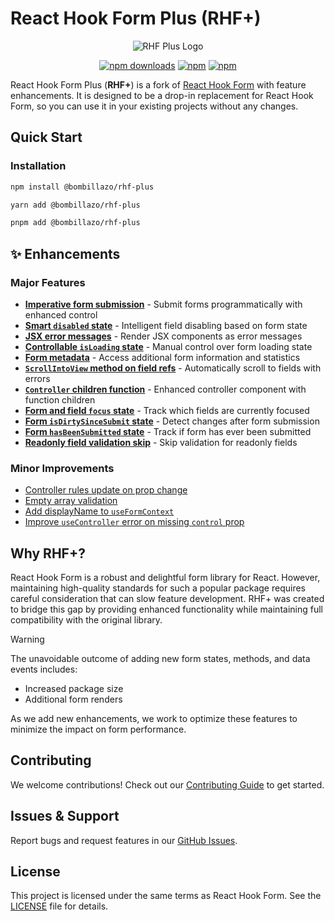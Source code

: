 # React Hook Form Plus (RHF+)

<div align="center">
  <img src="./logo.png" alt="RHF Plus Logo" />
</div>

<div align="center">

[![npm downloads](https://img.shields.io/npm/dm/@bombillazo/rhf-plus.svg?style=for-the-badge)](https://www.npmjs.com/package/@bombillazo/rhf-plus)
[![npm](https://img.shields.io/npm/dt/@bombillazo/rhf-plus.svg?style=for-the-badge)](https://www.npmjs.com/package/@bombillazo/rhf-plus)
[![npm](https://img.shields.io/npm/l/@bombillazo/rhf-plus?style=for-the-badge)](https://github.com/bombillazo/rhf-plus/blob/master/LICENSE)

</div>

React Hook Form Plus (**RHF+**) is a fork of [React Hook Form](https://react-hook-form.com/) with feature enhancements. It is designed to be a drop-in replacement for React Hook Form, so you can use it in your existing projects without any changes.

## Quick Start

### Installation

```sh
npm install @bombillazo/rhf-plus
```

```sh
yarn add @bombillazo/rhf-plus
```

```sh
pnpm add @bombillazo/rhf-plus
```

## ✨ Enhancements

### Major Features

- [**Imperative form submission**](./imperative_submit.md) - Submit forms programmatically with enhanced control
- [**Smart `disabled` state**](./smart-disabled-state.md) - Intelligent field disabling based on form state
- [**JSX error messages**](./jsx-error-messages.md) - Render JSX components as error messages
- [**Controllable `isLoading` state**](./controllable-is-loading-state.md) - Manual control over form loading state
- [**Form metadata**](./form-metadata.md) - Access additional form information and statistics
- [**`ScrollIntoView` method on field refs**](./scroll-into-view-method.md) - Automatically scroll to fields with errors
- [**`Controller` children function**](./controller-children-function.md) - Enhanced controller component with function children
- [**Form and field `focus` state**](./focused-fields.md) - Track which fields are currently focused
- [**Form `isDirtySinceSubmit` state**](./is-dirty-since-submit.md) - Detect changes after form submission
- [**Form `hasBeenSubmitted` state**](./has-been-submitted.md) - Track if form has ever been submitted
- [**Readonly field validation skip**](./readonly-validation-skip.md) - Skip validation for readonly fields

### Minor Improvements

- [Controller rules update on prop change](./controller-rules-update.md)
- [Empty array validation](./empty-array-validation.md)
- [Add displayName to `useFormContext`](./use-form-context-display-name.md)
- [Improve `useController` error on missing `control` prop](./improve-missing-use-controller-prop-error.md)

## Why RHF+?

React Hook Form is a robust and delightful form library for React. However, maintaining high-quality standards for such a popular package requires careful consideration that can slow feature development. RHF+ was created to bridge this gap by providing enhanced functionality while maintaining full compatibility with the original library.

> [!Warning]
>
> The unavoidable outcome of adding new form states, methods, and data events includes:
>
> - Increased package size
> - Additional form renders
>
> As we add new enhancements, we work to optimize these features to minimize the impact on form performance.

## Contributing

We welcome contributions! Check out our [Contributing Guide](../CONTRIBUTING.md) to get started.

## Issues & Support

Report bugs and request features in our [GitHub Issues](https://github.com/bombillazo/rhf-plus/issues).

## License

This project is licensed under the same terms as React Hook Form. See the [LICENSE](../LICENSE) file for details.
